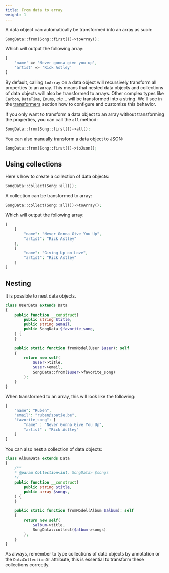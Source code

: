 ```yaml
---
title: From data to array
weight: 1
---
```


A data object can automatically be transformed into an array as such:

```php
SongData::from(Song::first())->toArray();
```

Which will output the following array:

```php
[
    'name' => 'Never gonna give you up',
    'artist' => 'Rick Astley'
]
```

By default, calling `toArray` on a data object will recursively transform all properties to an array. This means that nested data objects and collections of data objects will also be transformed to arrays. Other complex types like `Carbon`, `DateTime`, `Enums`, etc... will be transformed into a string. We'll see in the [transformers](/docs/laravel-data/v4/as-a-resource/transformers) section how to configure and customize this behavior.

If you only want to transform a data object to an array without transforming the properties, you can call the `all` method:

```php
SongData::from(Song::first())->all();
```

You can also manually transform a data object to JSON:

```php
SongData::from(Song::first())->toJson();
```

## Using collections

Here's how to create a collection of data objects:

```php
SongData::collect(Song::all());
```

A collection can be transformed to array:

```php
SongData::collect(Song::all())->toArray();
```

Which will output the following array:

```php
[
    [
        "name": "Never Gonna Give You Up",
        "artist": "Rick Astley"
    ],
    [
        "name": "Giving Up on Love",
        "artist": "Rick Astley"
    ] 
]
```

## Nesting

It is possible to nest data objects.

```php
class UserData extends Data
{
    public function __construct(
        public string $title,
        public string $email,
        public SongData $favorite_song,
    ) {
    }
    
    public static function fromModel(User $user): self
    {
        return new self(
            $user->title,
            $user->email,
            SongData::from($user->favorite_song)
        );
    }
}
```

When transformed to an array, this will look like the following:

```php
[
    "name": "Ruben",
    "email": "ruben@spatie.be",
    "favorite_song": [
        "name" : "Never Gonna Give You Up",
        "artist" : "Rick Astley"
    ]
]
```

You can also nest a collection of data objects:

```php
class AlbumData extends Data
{
    /**
    * @param Collection<int, SongData> $songs
    */
    public function __construct(
        public string $title,
        public array $songs,
    ) {
    }

    public static function fromModel(Album $album): self
    {
        return new self(
            $album->title,
            SongData::collect($album->songs)
        );
    }
}
```

As always, remember to type collections of data objects by annotation or the `DataCollectionOf` attribute, this is essential to transform these collections correctly.
